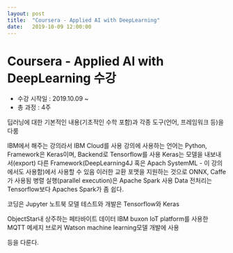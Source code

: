 ```yaml
---
layout: post
title:  "Coursera - Applied AI with DeepLearning"
date:   2019-10-09 12:00:00
---
```



# Coursera - Applied AI with DeepLearning 수강

* 수강 시작일 : 2019.10.09 ~
* 총 과정 : 4주


딥러닝에 대한 기본적인 내용(기초적인 수학 포함)과 각종 도구(언어, 프레임워크 등)을 다룸



IBM에서 해주는 강의라서 IBM Cloud를 사용
강의에 사용하는 언어는 Python, Framework은 Keras이며, Backend로 Tensorflow를 사용
Keras는 모델을 내보내서(export) 다른 Framework(DeepLearning4J 혹은 Apach SystemML - 이 강의에서도 사용함)에서 사용할 수 있음
이러한 교환 포맷을 지원하는 것으로 ONNX, Caffe가 사용됨
병렬 실행(parallel execution)은 Apache Spark 사용
Data 전처리는 Tensorflow보다 Apaches Spark가 좀 쉽다.

코딩은 Jupyter 노트북
모델 테스트와 개발은 Tensorflow와 Keras

ObjectStar내 상주하는 페타바이트 데이터
IBM buxon IoT platform를 사용한 MQTT 메세지 브로커
Watson machine learning모델 개발에 사용

등을 다룬다.
